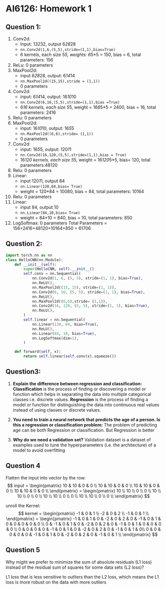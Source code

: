 # AI6126: Homework 1

## Question 1:
1. Conv2d:
   - Input: 1*32*32, output 6*28*28
   - `nn.Conv2d(1,6,(5,5),stride=(1,1),bias=True)`
   - 6 kernels, each size 5*5, weights: 6*5*5 = 150, bias = 6, total parameters: 156
2. ReLu: 0 parameters
3. MaxPool2d: 
   - input 6*28*28, output: 6*14*14
   - `nn.MaxPool2d((15,15),stride = (1,1))`
   - 0 parameters
4. Conv2d:
   - input: 6*14*14, output: 16*10*10
   - `nn.Conv2d(6,16,(5,5),stride=(1,1),bias =True)`
   - 6*16 kernels, each size 5*5, weight = 16*6*5*5 = 2400, bias = 16, total parameters: 2416
5. Relu: 0 parameters
6. MaxPool2d:
   - input: 16*10*10, output: 16*5*5
   - `nn.MaxPool2d((6,6),stride= (1,1))`
   - 0 parameters
7. Conv2d:
   - input: 16*5*5, output: 120*1*1
   - `nn.Conv2d(16,120,(5,5),stride=(1,1),bias = True)`
   - 16*120 kernels, each size 5*5, weight = 16*120*5*5, bias= 120, total parameters:48120
8. Relu: 0 parameters
9. Linear:
   - input 120*1*1, output 84
   - `nn.Linear(120,84,bias= True)`
   - weight = 120*84 = 10080, bias = 84, total parameters: 10164
10. Relu: 0 parameters
11. Linear:
    - input 84, output 10
    - `nn.Linear(84,10,bias= True)`
    - weight = 84*10 = 840, bias = 10, total parameters: 850
12. LogSoftmax: 0 parameters
Total Parameters = 156+2416+48120+10164+850 = 61706


## Question 2:
```python
import torch.nn as nn
class HelloCNN(nn.Module):
    def __init__(self):
        super(HelloCNN, self).__init__()
        self.conv = nn.Sequential(
            nn.Conv2d(1, 6, (5, 5), stride=(1, 1), bias=True),
            nn.ReLU(),
            nn.MaxPool2d((15, 15), stride=(1, 1)),
            nn.Conv2d(6, 16, (5, 5), stride=(1, 1), bias=True),
            nn.ReLU(),
            nn.MaxPool2d((6,6),stride= (1,1)),
            nn.Conv2d(16, 120, (5, 5), stride=(1, 1), bias=True),
            nn.ReLU(),
        )
        self.linear = nn.Sequential(
            nn.Linear(120, 84, bias=True),
            nn.ReLU(),
            nn.Linear(84, 10, bias=True),
            nn.LogSoftmax(dim=1),
        )

    def forward(self, x):
        return self.linear(self.conv(x).squeeze())
```

## Question3:

1. **Explain the difference between regression and classification:**
**Classification** is the process of finding or discovering a model or function which helps in separating the data into multiple categorical classes i.e. discrete values.
**Regression** is the process of finding a model or function for distinguishing the data into continuous real values instead of using classes or discrete values.


2. **You need to train a neural network that predicts the age of a person. Is this a regression or classification problem:**
The problem of predicting age can be both Regression or classification. But Regression is better

3. **Why do we need a validation set?**
Validation dataset is a dataset of examples used to tune the hyperparameters (i.e. the architecture) of a model to avoid overfitting

## Question 4

Flatten the input into vector by the row:
$$
input = 
 \begin{pmatrix}
   10 & 10 & 0 & 0 \\
   10 & 10 & 0 & 0 \\
   10 & 10 & 0 & 0 \\
   10 & 10 & 0 & 0 \\
  \end{pmatrix}     = 
  \begin{pmatrix}
   10 \\
   10 \\
   0 \\
   0 \\
   10 \\
   10 \\
   0 \\
   0 \\
   10 \\
   10 \\
   0 \\
   0 \\
   10 \\
   10 \\
   0 \\
   0 \\
  \end{pmatrix}
$$

unroll the Kernel:
$$
kernel = 
 \begin{pmatrix}
   -1 & 0 & 1 \\
   -2 & 0 & 2 \\
   -1 & 0 & 1 \\
  \end{pmatrix}     = 
  \begin{pmatrix}
   -1 & 0  & 1  & 0 & -2 & 0 & 2 & 0 & -1 & 0 & 1 & 0 & 0 & 0 & 0 & 0 \\
    0 & -1 & 0  & 1 & 0 & -2 & 0 & 2 & 0 & -1 & 0 & 1 & 0 & 0 & 0 & 0 \\
    0 & 0  & 0 & 0  & -1 & 0 & 1 & 0 & -2 & 0 & 2 & 0 & -1 & 0 & 1 & 0\\
    0 & 0 & 0  & 0 & 0  & -1 & 0 & 1 & 0 & -2 & 0 & 2 & 0 & -1 & 0 & 1 \\
  \end{pmatrix}
$$

## Question 5

Why might we prefer to minimize the sum of absolute residuals (L1 loss) instead of the residual sum of squares for some data sets (L2 loss)?

L1 loss that is less sensitive to outliers than the L2 loss, which means the L1 loss is more robust on the data with more outliers